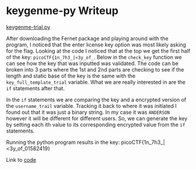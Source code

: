 # keygenme-py Writeup

[keygenme-trial.py](https://mercury.picoctf.net/static/5a4198cd84f87c8a597cbd903d92fbf4/keygenme-trial.py)

After downloading the Fernet package and playing around with the program, I noticed that the enter license key option was most likely asking for the flag. Looking at the code I noticed that at the top we get the first half of the key: `picoCTF{1n_7h3_|<3y_of_`. Below in the `check_key` function we can see how the key that was inputted was validated. The code can be broken into 3 parts where the 1st and 2nd parts are checking to see if the length and static base of the key is the same with the `key_full_template_trial` variable. What we are really interested in are the `if` statements after that.

In the `if` statements we are comparing the key and a encrypted version of the `username_trail` variable. Tracking it back to where it was initiated I found out that it was just a binary string. In my case it was `ANDERSON` however it will be different for different users. So, we can generate the key by setting each ith value to its corresponding encrypted value from the `if` statements.

Running the python program results in the key: picoCTF{1n_7h3_|<3y_of_01582419}

Link to [code](../src/main/python/keygenme.py)